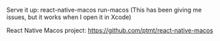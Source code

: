 Serve it up:
react-native-macos run-macos
(This has been giving me issues, but it works when I open it in Xcode)

React Native Macos project:
https://github.com/ptmt/react-native-macos